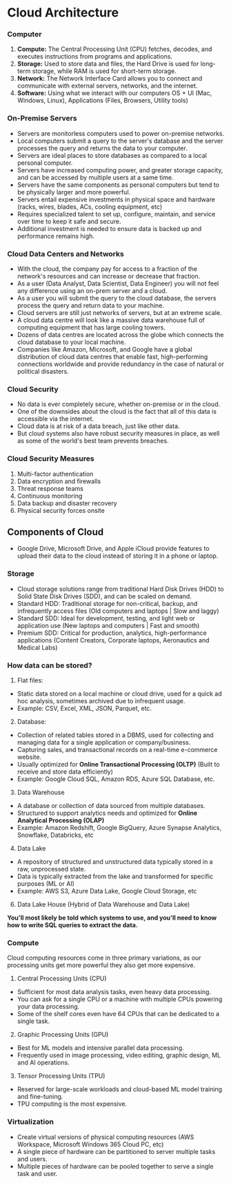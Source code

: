 # **Cloud Architecture**

### **Computer**

1. **Compute:** The Central Processing Unit (CPU) fetches, decodes, and executes instructions from programs and applications.
2. **Storage:** Used to store data and files, the Hard Drive is used for long-term storage, while RAM is used for short-term storage.
3. **Network:** The Network Interface Card allows you to connect and communicate with external servers, networks, and the internet.
4. **Software:** Using what we interact with our computers OS + UI (Mac, Windows, Linux), Applications (Files, Browsers, Utility tools)

### **On-Premise Servers**
- Servers are monitorless computers used to power on-premise networks.
- Local computers submit a query to the server's database and the server processes the query and returns the data to your computer.
- Servers are ideal places to store databases as compared to a local personal computer.
- Servers have increased computing power, and greater storage capacity, and can be accessed by multiple users at a same time.
- Servers have the same components as personal computers but tend to be physically larger and more powerful.
- Servers entail expensive investments in physical space and hardware (racks, wires, blades, ACs, cooling equipment, etc)
- Requires specialized talent to set up, configure, maintain, and service over time to keep it safe and secure.
- Additional investment is needed to ensure data is backed up and performance remains high.

### **Cloud Data Centers and Networks**
- With the cloud, the company pay for access to a fraction of the network's resources and can increase or decrease that fraction.
- As a user (Data Analyst, Data Scientist, Data Engineer) you will not feel any difference using an on-prem server and a cloud.
- As a user you will submit the query to the cloud database, the servers process the query and return data to your machine.
- Cloud servers are still just networks of servers, but at an extreme scale.
- A cloud data centre will look like a massive data warehouse full of computing equipment that has large cooling towers.
- Dozens of data centres are located across the globe which connects the cloud database to your local machine.
- Companies like Amazon, Microsoft, and Google have a global distribution of cloud data centres that enable fast, high-performing connections worldwide and provide redundancy in the case of natural or political disasters.

### **Cloud Security**
- No data is ever completely secure, whether on-premise or in the cloud.
- One of the downsides about the cloud is the fact that all of this data is accessible via the internet.
- Cloud data is at risk of a data breach, just like other data.
- But cloud systems also have robust security measures in place, as well as some of the world's best team prevents breaches.

### **Cloud Security Measures**
1. Multi-factor authentication
2. Data encryption and firewalls
3. Threat response teams
4. Continuous monitoring
5. Data backup and disaster recovery
6. Physical security forces onsite

## **Components of Cloud**

- Google Drive, Microsoft Drive, and Apple iCloud provide features to upload their data to the cloud instead of storing it in a phone or laptop.

### **Storage**
- Cloud storage solutions range from traditional Hard Disk Drives (HDD) to Solid State Disk Drives (SDD), and can be scaled on demand.
- Standard HDD: Traditional storage for non-critical, backup, and infrequently access files (Old computers and laptops | Slow and laggy)
- Standard SDD: Ideal for development, testing, and light web or application use (New laptops and computers | Fast and smooth)
- Premium SDD: Critical for production, analytics, high-performance applications (Content Creators, Corporate laptops, Aeronautics and Medical Labs)

### **How data can be stored?**
1. Flat files: 
- Static data stored on a local machine or cloud drive, used for a quick ad hoc analysis, sometimes archived due to infrequent usage.
- Example: CSV, Excel, XML, JSON, Parquet, etc.

2. Database: 
- Collection of related tables stored in a DBMS, used for collecting and managing data for a single application or company/business.
- Capturing sales, and transactional records on a real-time e-commerce website.
- Usually optimized for **Online Transactional Processing (OLTP)** (Built to receive and store data efficiently)
- Example: Google Cloud SQL, Amazon RDS, Azure SQL Database, etc.

3. Data Warehouse
- A database or collection of data sourced from multiple databases.
- Structured to support analytics needs and optimized for **Online Analytical Processing (OLAP)**
- Example: Amazon Redshift, Google BigQuery, Azure Synapse Analytics, Snowflake, Databricks, etc

4. Data Lake
- A repository of structured and unstructured data typically stored in a raw, unprocessed state.
- Data is typically extracted from the lake and transformed for specific purposes (ML or AI)
- Example: AWS S3, Azure Data Lake, Google Cloud Storage, etc

6. Data Lake House (Hybrid of Data Warehouse and Data Lake)

**You'll most likely be told which systems to use, and you'll need to know how to write SQL queries to extract the data.**

### **Compute**

Cloud computing resources come in three primary variations, as our processing units get more powerful they also get more expensive.

1. Central Processing Units (CPU)
- Sufficient for most data analysis tasks, even heavy data processing.
- You can ask for a single CPU or a machine with multiple CPUs powering your data processing.
- Some of the shelf cores even have 64 CPUs that can be dedicated to a single task.

2. Graphic Processing Units (GPU)
- Best for ML models and intensive parallel data processing.
- Frequently used in image processing, video editing, graphic design, ML and AI operations.

3. Tensor Processing Units (TPU)
- Reserved for large-scale workloads and cloud-based ML model training and fine-tuning.
- TPU computing is the most expensive.

### **Virtualization**
- Create virtual versions of physical computing resources (AWS Workspace, Microsoft Windows 365 Cloud PC, etc)
- A single piece of hardware can be partitioned to server multiple tasks and users.
- Multiple pieces of hardware can be pooled together to serve a single task and user.
